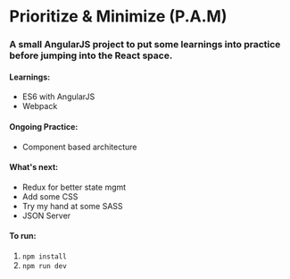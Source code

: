 # Prioritize & Minimize (P.A.M)

### A small AngularJS project to put some learnings into practice before jumping into the React space.

#### Learnings:
* ES6 with AngularJS
* Webpack

#### Ongoing Practice:
* Component based architecture 

#### What's next:
* Redux for better state mgmt
* Add some CSS
* Try my hand at some SASS
* JSON Server

#### To run:

1. `npm install`
2. `npm run dev`
